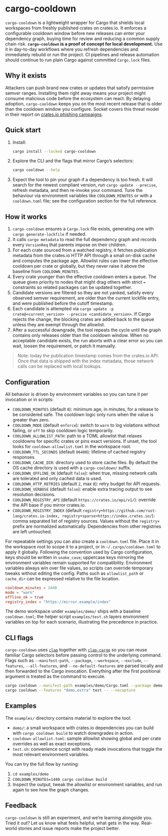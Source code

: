 # cargo-cooldown

`cargo-cooldown` is a lightweight wrapper for Cargo that shields local workspaces from freshly published crates on crates.io. It enforces a configurable cooldown window before new releases can enter your dependency graph, buying time for review and reducing a common supply chain risk. **`cargo-cooldown` is a proof of concept for local development.** Use it in day-to-day workflows where you refresh dependencies and immediately rebuild or run the project. CI pipelines and release automation should continue to run plain Cargo against committed `Cargo.lock` files.

## Why it exists

Attackers can push brand new crates or updates that satisfy permissive semver ranges. Installing them right away means your project might consume malicious code before the ecosystem can react. By delaying adoption, `cargo-cooldown` keeps you on the most recent release that is older than the cooldown window you configure. Socket covers this threat model in their report on [crates.io phishing campaigns](https://socket.dev/blog/crates-io-users-targeted-by-phishing-emails).

## Quick start

1. Install:
   ```bash
   cargo install --locked cargo-cooldown
   ```
2. Explore the CLI and the flags that mirror Cargo’s selectors:
   ```bash
   cargo cooldown --help
   ```
3. Expect the tool to pin your graph if a dependency is too fresh. It will search for the newest compliant version, run `cargo update --precise`, refresh metadata, and then re-invoke your command. Tune the behaviour via environment variables like `COOLDOWN_MINUTES` or with a `cooldown.toml` file; see the configuration section for the full reference.

## How it works

1. `cargo-cooldown` ensures a `Cargo.lock` file exists, generating one with `cargo generate-lockfile` if needed.
2. It calls `cargo metadata` to read the full dependency graph and records every `VersionReq` that parents impose on their children.
3. For each crate sourced from a watched registry, it fetches publication metadata from the crates.io HTTP API through a small on-disk cache and computes the package age. Allowlist rules can lower the effective cooldown per crate or globally, but they never raise it above the baseline from `COOLDOWN_MINUTES`.
4. Every crate younger than the effective cooldown enters a queue. The queue gives priority to nodes that might drag others with strict `=` constraints so related packages can be updated together.
5. Candidate versions are filtered so they are not yanked, satisfy every observed semver requirement, are older than the current lockfile entry, and were published before the cutoff timestamp.
6. Each candidate is attempted via `cargo update -p crate@<current_version> --precise <candidate_version>`. If Cargo rejects the change, the blocking crates are added back to the queue unless they are exempt through the allowlist.
7. After a successful downgrade, the tool repeats the cycle until the graph contains only releases older than the cooldown window. When no acceptable candidate exists, the run aborts with a clear error so you can wait, loosen the requirement, or patch it manually.

> Note: today the publication timestamp comes from the crates.io API. Once that data is shipped with the index metadata, those network calls can be replaced with local lookups.

## Configuration

All behavior is driven by environment variables so you can tune it per invocation or in scripts:

- `COOLDOWN_MINUTES` (default `0`): minimum age, in minutes, for a release to be considered safe. The cooldown logic only runs when the value is greater than zero.
- `COOLDOWN_MODE` (default `enforce`): switch to `warn` to log violations without failing, or `off` to skip cooldown logic temporarily.
- `COOLDOWN_ALLOWLIST_PATH`: path to a TOML allowlist that relaxes cooldowns for specific crates or pins exact versions. If unset, the tool looks for `cooldown-allowlist.toml` in the workspace root.
- `COOLDOWN_TTL_SECONDS` (default `86400`): lifetime of cached registry responses.
- `COOLDOWN_CACHE_DIR`: directory used to store cache files. By default the OS cache directory is used with a `cargo-cooldown/` suffix.
- `COOLDOWN_OFFLINE_OK` (default `false`): when true, missing network calls are tolerated and only cached data is used.
- `COOLDOWN_HTTP_RETRIES` (default `2`, max `8`): retry budget for API requests.
- `COOLDOWN_VERBOSE` (default `false`): enable extra tracing output to see resolution decisions.
- `COOLDOWN_REGISTRY_API` (default `https://crates.io/api/v1/`): override the API base if you mirror crates.io.
- `COOLDOWN_REGISTRY_INDEX` (default `registry+https://github.com/rust-lang/crates.io-index, registry+sparse+https://index.crates.io/`): comma separated list of registry sources. Values without the `registry+` prefix are normalized automatically. Dependencies from other registries are left untouched.

For repeatable settings you can also create a `cooldown.toml` file. Place it in the workspace root to scope it to a project, or in `~/.cargo/cooldown.toml` to apply it globally. Following the convention used by Cargo configuration, keys should be written in `snake_case`; uppercase keys mirroring the environment variables remain supported for compatibility. Environment variables always win over file values, so scripts can override temporary tweaks without editing the config. Paths such as `allowlist_path` or `cache_dir` can be expressed relative to the file location.

```toml
cooldown_minutes = 1440
mode = "warn"
offline_ok = true
registry_index = "https://mirror.example/index"
```

The demo workspace under `examples/demo/` ships with a baseline `cooldown.toml`; the helper script `examples/test.sh` layers environment variables on top for each scenario, illustrating the precedence in practice.

## CLI flags

`cargo-cooldown` uses [`clap`](https://docs.rs/clap/latest/clap/) together with [`clap-cargo`](https://docs.rs/clap-cargo/latest/clap_cargo/) so you can reuse familiar Cargo selectors before passing control to the underlying command. Flags such as `--manifest-path`, `--package`, `--workspace`, `--exclude`, `--features`, `--all-features`, and `--no-default-features` are parsed locally and then forwarded to the Cargo invocation. Everything after the first positional argument is treated as the command to execute.

```bash
cargo cooldown --manifest-path examples/demo/Cargo.toml --package demo build
cargo cooldown --features "demo,extra" test -- --nocapture
```

## Examples

The `examples/` directory contains material to explore the tool:

- `demo/`: a small workspace with crates.io dependencies you can build with `cargo cooldown build` to watch downgrades in action.
- `cooldown-allowlist.toml`: sample allowlist showing global and per crate overrides as well as exact exceptions.
- `test.sh`: convenience script with ready made invocations that toggle the most relevant environment variables.

You can try the full flow by running:

1. `cd examples/demo`
2. `COOLDOWN_MINUTES=1440 cargo cooldown build`
3. Inspect the output, tweak the allowlist or environment variables, and run again to see how the graph changes.

## Feedback

`cargo-cooldown` is still an experiment, and we’re learning alongside you. Tried it out? Let us know what feels helpful, what gets in the way. Real-world stories and issue reports make the project better.